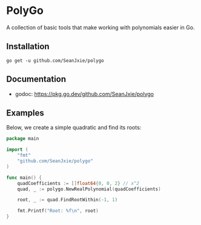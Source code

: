 # PolyGo
A collection of basic tools that make working with polynomials easier in Go.

## Installation
```
go get -u github.com/SeanJxie/polygo
```

## Documentation
- godoc: https://pkg.go.dev/github.com/SeanJxie/polygo

## Examples

Below, we create a simple quadratic and find its roots:
```go
package main

import (
	"fmt"
	"github.com/SeanJxie/polygo"
)

func main() {
	quadCoefficients := []float64{0, 0, 2} // x^2
	quad, _ := polygo.NewRealPolynomial(quadCoefficients)

	root, _ := quad.FindRootWithin(-1, 1)

	fmt.Printf("Root: %f\n", root)
}
```
